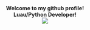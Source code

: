 
<div id="header" align="middle">
  <b>Welcome to my github profile!</b>
  </br>
  <b>Luau/Python Developer!</b>
</div>

<div id="header" align="middle"><img src="https://dcbadge.vercel.app/api/shield/535908923266301954?style=flat&theme=clean" /></div>
